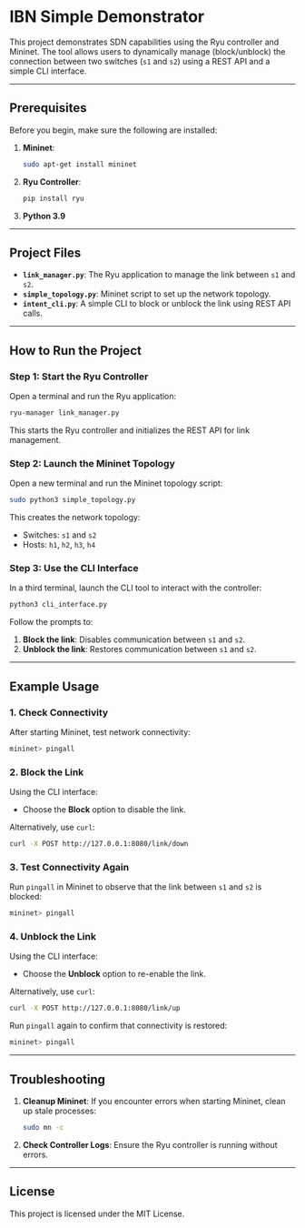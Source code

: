 # IBN Simple Demonstrator

This project demonstrates SDN capabilities using the Ryu controller and Mininet. The tool allows users to dynamically manage (block/unblock) the connection between two switches (`s1` and `s2`) using a REST API and a simple CLI interface.

---

## Prerequisites

Before you begin, make sure the following are installed:

1. **Mininet**:
   ```bash
   sudo apt-get install mininet
   ```
2. **Ryu Controller**:
   ```bash
   pip install ryu
   ```
3. **Python 3.9**

---

## Project Files

- **`link_manager.py`**: The Ryu application to manage the link between `s1` and `s2`.
- **`simple_topology.py`**: Mininet script to set up the network topology.
- **`intent_cli.py`**: A simple CLI to block or unblock the link using REST API calls.

---

## How to Run the Project

### Step 1: Start the Ryu Controller
Open a terminal and run the Ryu application:
```bash
ryu-manager link_manager.py
```

This starts the Ryu controller and initializes the REST API for link management.

### Step 2: Launch the Mininet Topology
Open a new terminal and run the Mininet topology script:
```bash
sudo python3 simple_topology.py
```

This creates the network topology:
- Switches: `s1` and `s2`
- Hosts: `h1`, `h2`, `h3`, `h4`

### Step 3: Use the CLI Interface
In a third terminal, launch the CLI tool to interact with the controller:
```bash
python3 cli_interface.py
```

Follow the prompts to:
1. **Block the link**: Disables communication between `s1` and `s2`.
2. **Unblock the link**: Restores communication between `s1` and `s2`.

---

## Example Usage

### 1. Check Connectivity
After starting Mininet, test network connectivity:
```bash
mininet> pingall
```

### 2. Block the Link
Using the CLI interface:
- Choose the **Block** option to disable the link.

Alternatively, use `curl`:
```bash
curl -X POST http://127.0.0.1:8080/link/down
```

### 3. Test Connectivity Again
Run `pingall` in Mininet to observe that the link between `s1` and `s2` is blocked:
```bash
mininet> pingall
```

### 4. Unblock the Link
Using the CLI interface:
- Choose the **Unblock** option to re-enable the link.

Alternatively, use `curl`:
```bash
curl -X POST http://127.0.0.1:8080/link/up
```

Run `pingall` again to confirm that connectivity is restored:
```bash
mininet> pingall
```

---

## Troubleshooting

1. **Cleanup Mininet**: If you encounter errors when starting Mininet, clean up stale processes:
   ```bash
   sudo mn -c
   ```

2. **Check Controller Logs**: Ensure the Ryu controller is running without errors.

---

## License

This project is licensed under the MIT License.
